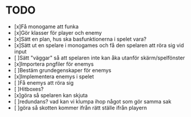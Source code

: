 # TODO
- [x]Få monogame att funka
- [x]Gör klasser för player och enemy
- [x]Sätt en plan, hus ska basfunktionerna i spelet vara? 
- [x]Sätt ut en spelare i monogames och få den spelaren att röra sig vid input
- [ ]Sätt "väggar" så att spelaren inte kan åka utanför skärm/spelfönster
- [x]Importera pngfiler för enemys
- [ ]Bestäm grundegenskaper för enemys
- [x]Implementera enemys i spelet
- [ ]Få enemys att röra sig
- [ ]Hitboxes?   
- [x]göra så spelaren kan skjuta
- [ ]redundans? vad kan vi klumpa ihop något som gör samma sak
- [ ]göra så skotten kommer ifrån rätt ställe ifrån playern
